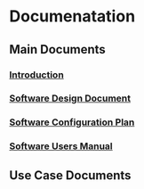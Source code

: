# Documenatation

## Main Documents
### [Introduction](https://docs.google.com/document/d/1smXEgYqXC9rfetqJZYOgdrCH8ID2-pPFIkAhB73K6jQ/edit?usp=sharing)
### [Software Design Document]()
### [Software Configuration Plan]()
### [Software Users Manual]()

## Use Case Documents
###
